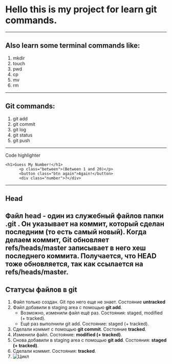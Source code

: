 # Hello this is my project for learn git commands.
---
## Also learn some terminal commands like:
1. mkdir
2. touch
3. pwd
4. cp
5. mv
6. rm
---
## Git commands:
1. git add
2. git commit
3. git log
4. git status
5. git push
---
Code highlighter
```
<h1>Guess My Number!</h1>
      <p class="between">(Between 1 and 20)</p>
      <button class="btn again">Again!</button>
      <div class="number">?</div>
```
---
## Head
Файл head - один из служебный файлов папки .git . Он указывает на коммит, который сделан последним (то есть самый новый). 
Когда делаем коммит, Git обновляет refs/heads/master записывает в него хеш последнего коммита. Получается, что HEAD тоже обновляется, так как ссылается на refs/heads/master.
---
## Статусы файлов в git
1. Файл только создан. Git про него еще не знает. Состояние **untracked**
2. Файл добавили в staging area с помощью **git add**.
   - Возможно, изменили файл ещё раз. Состояния: staged, modified (+ tracked).
   - Ещё раз выполнили git add. Состояние: staged (+ tracked).
3. Сделали коммит с помощью **git commit**. Состояние **tracked**.
4. Изменили файл. Состояние: **modified (+ tracked)**.
5. Снова добавили в staging area с помощью **git add**. Состояния: **staged (+ tracked)**.
6. Сделали коммит. Состояния: **tracked**.
7. ![Цикл](/Users/meir/Downloads/Image.png)

